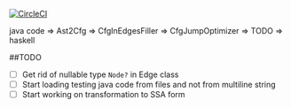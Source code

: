 [![CircleCI](https://circleci.com/gh/richiewenn/imp2fun.svg?style=svg)](https://circleci.com/gh/richiewenn/imp2fun)


java code => Ast2Cfg => CfgInEdgesFiller => CfgJumpOptimizer => TODO => haskell

##TODO
- [ ] Get rid of nullable type ```Node?``` in Edge class
- [ ] Start loading testing java code from files and not from multiline string
- [ ] Start working on transformation to SSA form 
